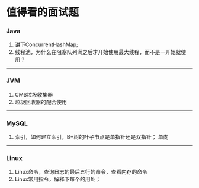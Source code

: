 # 值得看的面试题

### Java
1. 讲下ConcurrentHashMap;
2. 线程池，为什么在阻塞队列满之后才开始使用最大线程，而不是一开始就使用？

---

### JVM
1. CMS垃圾收集器
2. 垃圾回收器的配合使用

---

### MySQL
1. 索引，如何建立索引，B+树的叶子节点是单指针还是双指针； 单向

---

### Linux
1. Linux命令，查询日志的最后五行的命令，查看内存的命令
2. Linux常用指令，解释下每个的用处；